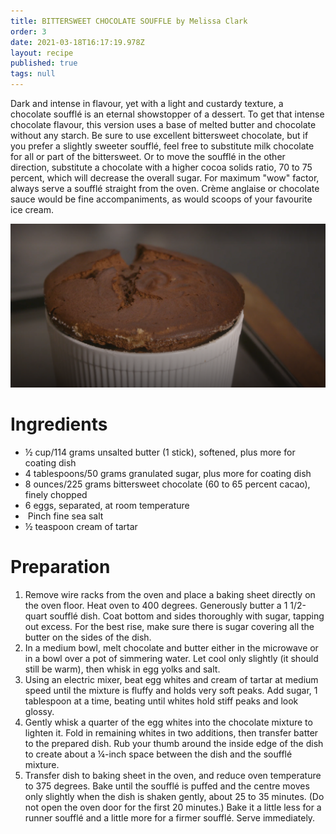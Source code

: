 ```yaml
---
title: BITTERSWEET CHOCOLATE SOUFFLE by Melissa Clark
order: 3
date: 2021-03-18T16:17:19.978Z
layout: recipe
published: true
tags: null
---
```

Dark and intense in flavour, yet with a light and custardy texture, a chocolate soufflé is an eternal showstopper of a dessert. To get that intense chocolate flavour, this version uses a base of melted butter and chocolate without any starch. Be sure to use excellent bittersweet chocolate, but if you prefer a slightly sweeter soufflé, feel free to substitute milk chocolate for all or part of the bittersweet. Or to move the soufflé in the other direction, substitute a chocolate with a higher cocoa solids ratio, 70 to 75 percent, which will decrease the overall sugar. For maximum "wow" factor, always serve a soufflé straight from the oven. Crème anglaise or chocolate sauce would be fine accompaniments, as would scoops of your favourite ice cream.

![Chocolate souffle](../uploads/screenshot-2021-03-18-at-15.59.32.png)

# Ingredients

* ½ cup/114 grams unsalted butter (1 stick), softened, plus more for coating dish
* 4 tablespoons/50 grams granulated sugar, plus more for coating dish
* 8 ounces/225 grams bittersweet chocolate (60 to 65 percent cacao), finely chopped
* 6 eggs, separated, at room temperature
*  Pinch fine sea salt
* ½ teaspoon cream of tartar

# Preparation

1. Remove wire racks from the oven and place a baking sheet directly on the oven floor. Heat oven to 400 degrees. Generously butter a 1 1/2-quart soufflé dish. Coat bottom and sides thoroughly with sugar, tapping out excess. For the best rise, make sure there is sugar covering all the butter on the sides of the dish.
2. In a medium bowl, melt chocolate and butter either in the microwave or in a bowl over a pot of simmering water. Let cool only slightly (it should still be warm), then whisk in egg yolks and salt.
3. Using an electric mixer, beat egg whites and cream of tartar at medium speed until the mixture is fluffy and holds very soft peaks. Add sugar, 1 tablespoon at a time, beating until whites hold stiff peaks and look glossy.
4. Gently whisk a quarter of the egg whites into the chocolate mixture to lighten it. Fold in remaining whites in two additions, then transfer batter to the prepared dish. Rub your thumb around the inside edge of the dish to create about a ¼-inch space between the dish and the soufflé mixture.
5. Transfer dish to baking sheet in the oven, and reduce oven temperature to 375 degrees. Bake until the soufflé is puffed and the centre moves only slightly when the dish is shaken gently, about 25 to 35 minutes. (Do not open the oven door for the first 20 minutes.) Bake it a little less for a runner soufflé and a little more for a firmer soufflé. Serve immediately.